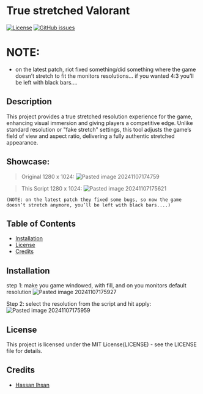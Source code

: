 # True stretched Valorant

[![License](https://img.shields.io/badge/License-MIT-blue.svg)](LICENSE)
[![GitHub issues](https://img.shields.io/github/issues/username/repo)](https://github.com/HasanIhsan/True_stretched_Valorant/issues)
# NOTE:
- on the latest patch, riot fixed something/did something where the game doesn’t stretch to fit the monitors resolutions... if you wanted 4:3 you’ll be left with black bars....

## Description

This project provides a true stretched resolution experience for the game, enhancing visual immersion and giving players a competitive edge. Unlike standard resolution or "fake stretch" settings, this tool adjusts the game’s field of view and aspect ratio, delivering a fully authentic stretched appearance.

## Showcase:
> Original 1280 x 1024:
> 	![Pasted image 20241107174759](https://github.com/user-attachments/assets/447e5a0d-529f-4560-bdbf-2ead39d48ed4)


> This Script 1280 x 1024:
>   ![Pasted image 20241107175621](https://github.com/user-attachments/assets/ebf288fa-4da5-4d10-81d9-bad363e1a407)

	(NOTE: on the latest patch they fixed some bugs, so now the game doesn’t stretch anymore, you’ll be left with black bars....)
## Table of Contents

- [Installation](#installation)
- [License](#license)
- [Credits](#credits)

## Installation

step 1: make you game windowed, with fill, and on you monitors default resolution 
![Pasted image 20241107175927](https://github.com/user-attachments/assets/924f9e81-b4c5-4700-8028-8a0cc5a85172)

Step 2: select the resolution from the script and hit apply:
![Pasted image 20241107175959](https://github.com/user-attachments/assets/bff51663-f31d-430f-b237-99e8e1162588)





## License
This project is licensed under the MIT License(LICENSE) - see the LICENSE file for details.

## Credits

- [Hassan Ihsan]()
